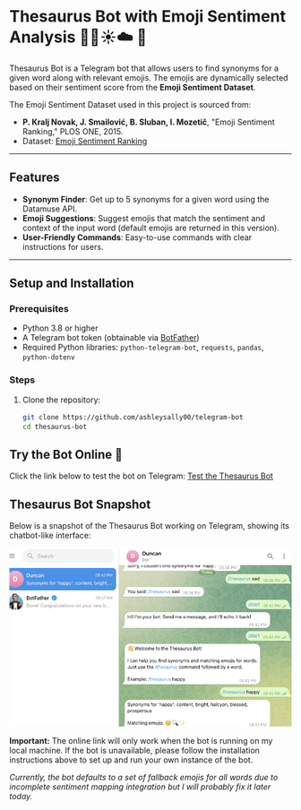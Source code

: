 # Thesaurus Bot with Emoji Sentiment Analysis 🎉🤖☀️☁️ 💖

Thesaurus Bot is a Telegram bot that allows users to find synonyms for a given word along with relevant emojis. The emojis are dynamically selected based on their sentiment score from the **Emoji Sentiment Dataset**.

The Emoji Sentiment Dataset used in this project is sourced from:

- **P. Kralj Novak, J. Smailović, B. Sluban, I. Mozetič**, "Emoji Sentiment Ranking," PLOS ONE, 2015.
- Dataset: [Emoji Sentiment Ranking](http://hdl.handle.net/11356/1054)

---

## Features

- **Synonym Finder**: Get up to 5 synonyms for a given word using the Datamuse API.
- **Emoji Suggestions**: Suggest emojis that match the sentiment and context of the input word (default emojis are returned in this version).
- **User-Friendly Commands**: Easy-to-use commands with clear instructions for users.

---

## Setup and Installation

### Prerequisites

- Python 3.8 or higher
- A Telegram bot token (obtainable via [BotFather](https://core.telegram.org/bots#botfather))
- Required Python libraries: `python-telegram-bot`, `requests`, `pandas`, `python-dotenv`

### Steps

1. Clone the repository:
   ```bash
   git clone https://github.com/ashleysally00/telegram-bot
   cd thesaurus-bot
   ```

## Try the Bot Online 🤖

Click the link below to test the bot on Telegram:
[Test the Thesaurus Bot](https://t.me/YourBotUsername)

## Thesaurus Bot Snapshot

Below is a snapshot of the Thesaurus Bot working on Telegram, showing its chatbot-like interface:

![Thesaurus Bot in Action](https://github.com/ashleysally00/telegram-bot/blob/main/thesaurus-bot.png?raw=true)

**Important:** The online link will only work when the bot is running on my local machine. If the bot is unavailable, please follow the installation instructions above to set up and run your own instance of the bot.

_Currently, the bot defaults to a set of fallback emojis for all words due to incomplete sentiment mapping integration but I will probably fix it later today._
